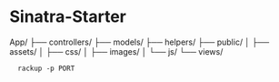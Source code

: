 Sinatra-Starter
===
App/
├── controllers/
├── models/
├── helpers/
├── public/
│     ├── assets/ 
│           ├── css/
│           ├── images/
│           └── js/ 
└── views/

```
  rackup -p PORT
```
